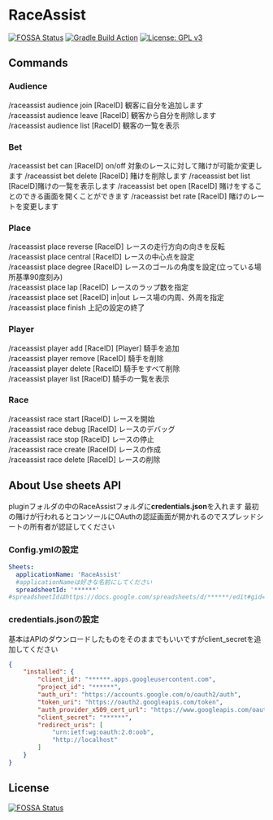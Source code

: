 # RaceAssist
[![FOSSA Status](https://app.fossa.com/api/projects/custom%2B27464%2Fgithub.com%2FNlkomaru%2FRaceAssist.svg?type=shield)](https://app.fossa.com/projects/custom%2B27464%2Fgithub.com%2FNlkomaru%2FRaceAssist?ref=badge_shield)
[![Gradle Build Action](https://github.com/Nlkomaru/RaceAssist/actions/workflows/blank.yml/badge.svg)](https://github.com/Nlkomaru/RaceAssist/actions/workflows/blank.yml)
[![License: GPL v3](https://img.shields.io/badge/License-GPLv3-blue.svg)](https://www.gnu.org/licenses/gpl-3.0)
## Commands

### Audience

/raceassist audience join [RaceID]  観客に自分を追加します<br>
/raceassist audience leave [RaceID] 観客から自分を削除します<br>
/raceassist audience list [RaceID]  観客の一覧を表示<br>

### Bet

/raceassist bet can [RaceID] on/off 対象のレースに対して賭けが可能か変更します /raceassist bet delete [RaceID]        賭けを削除します /raceassist bet list [RaceID]賭けの一覧を表示します
/raceassist bet open [RaceID]          賭けをすることのできる画面を開くことができます /raceassist bet rate [RaceID]          賭けのレートを変更します

### Place

/raceassist place reverse [RaceID]  レースの走行方向の向きを反転<br>
/raceassist place central [RaceID]  レースの中心点を設定<br>
/raceassist place degree [RaceID]  レースのゴールの角度を設定(立っている場所基準90度刻み)<br>
/raceassist place lap [RaceID] <lap>  レースのラップ数を指定<br>
/raceassist place set [RaceID] in|out レース場の内周、外周を指定<br>
/raceassist place finish 上記の設定の終了<br>

### Player

/raceassist player add [RaceID] [Player]  騎手を追加<br>
/raceassist player remove [RaceID]  騎手を削除<br>
/raceassist player delete [RaceID]  騎手をすべて削除<br>
/raceassist player list [RaceID]  騎手の一覧を表示<br>

### Race

/raceassist race start [RaceID]  レースを開始<br>
/raceassist race debug [RaceID]  レースのデバッグ<br>
/raceassist race stop [RaceID]  レースの停止<br>
/raceassist race create [RaceID]  レースの作成<br>
/raceassist race delete [RaceID]  レースの削除<br>

## About Use sheets API

pluginフォルダの中のRaceAssistフォルダに**credentials.json**を入れます 最初の賭けが行われるとコンソールにOAuthの認証画面が開かれるのでスプレッドシートの所有者が認証してください

### Config.ymlの設定

```yaml
Sheets:
  applicationName: 'RaceAssist'
  #applicationNameは好きな名前にしてください
  spreadsheetId: '******'
#spreadsheetIdはhttps://docs.google.com/spreadsheets/d/******/edit#gid=0の******の部分
```

### credentials.jsonの設定

基本はAPIのダウンロードしたものをそのままでもいいですがclient_secretを追加してください

```json
{
    "installed": {
        "client_id": "******.apps.googleusercontent.com",
        "project_id": "******",
        "auth_uri": "https://accounts.google.com/o/oauth2/auth",
        "token_uri": "https://oauth2.googleapis.com/token",
        "auth_provider_x509_cert_url": "https://www.googleapis.com/oauth2/v1/certs",
        "client_secret": "******",
        "redirect_uris": [
            "urn:ietf:wg:oauth:2.0:oob",
            "http://localhost"
        ]
    }
}
```

## License

[![FOSSA Status](https://app.fossa.com/api/projects/custom%2B27464%2Fgithub.com%2FNlkomaru%2FRaceAssist.svg?type=large)](https://app.fossa.com/projects/custom%2B27464%2Fgithub.com%2FNlkomaru%2FRaceAssist?ref=badge_large)